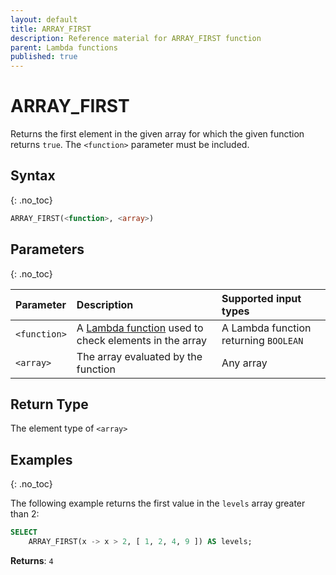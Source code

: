 ```yaml
---
layout: default
title: ARRAY_FIRST
description: Reference material for ARRAY_FIRST function
parent: Lambda functions
published: true
---
```


# ARRAY\_FIRST

Returns the first element in the given array for which the given function returns `true`. The `<function>` parameter must be included.

## Syntax
{: .no_toc}

```sql
ARRAY_FIRST(<function>, <array>)
```
## Parameters 
{: .no_toc}

| Parameter | Description                  | Supported input types | 
| :--------- | :--------------------------- | :-------- | 
| `<function>`  | A [Lambda function](../../../Guides/working-with-semi-structured-data/working-with-arrays.md#manipulating-arrays-with-lambda-functions) used to check elements in the array | A Lambda function returning `BOOLEAN` |
| `<array>`   | The array evaluated by the function  | Any array | 

## Return Type
The element type of `<array>` 

## Examples
{: .no_toc}

The following example returns the first value in the `levels` array greater than 2: 

```sql
SELECT
	ARRAY_FIRST(x -> x > 2, [ 1, 2, 4, 9 ]) AS levels;
```

**Returns**: `4`
